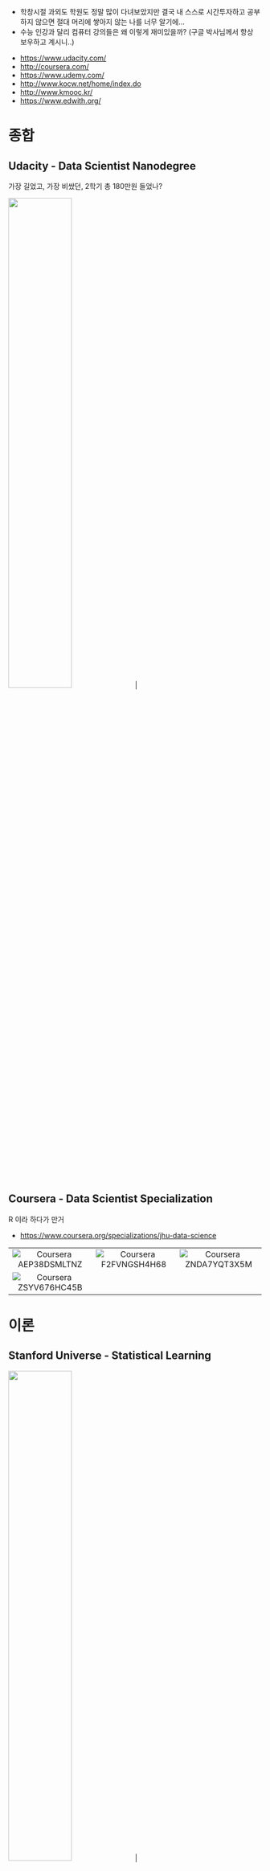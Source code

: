 

* 학창시절 과외도 학원도 정말 많이 다녀보았지만 결국 내 스스로 시간투자하고 공부하지 않으면 절대 머리에 쌓아지 않는 나를 너무 알기에...
* 수능 인강과 달리 컴퓨터 강의들은 왜 이렇게 재미있을까? (구글 박사님께서 항상 보우하고 계시니..)

<!--
그 이전도 해외 대학도 많이 있었지만 2010년 [KOCW](http://www.kocw.net/home/index.do)시범출시했을 때부터 국내껀 꾸준히 들었고 시간활용하고 싶었던 나한텐 너무 좋고 고마운 존재였다. 지금은 정말 많아졌고 국내 서적들도 너무 많아서 그저 행복할 뿐이지만.
-->

* https://www.udacity.com/
* http://coursera.com/
* https://www.udemy.com/
* http://www.kocw.net/home/index.do
* http://www.kmooc.kr/
* https://www.edwith.org/

<!-- 
대학교 전자공학 재학생이 이 언어 저 언어 공부하면서 matlab으로 시뮬레이션하고, C로 임베디드 포팅하다가 확률통계 쪽 라이브러리가 쉽고 빨리 잘 되어 있다고 하길래 접해본게 R, Python 독학이었다.

R은 뭐랄까..가장 먼저 해본거였고 C 하다가 해보니 간단하고 시각화도 재밌고 뭔가 변하는게 신기했는데 쉽게 까먹었다. 잘 안썼다는 얘기겠지? Python은 R에 비해 더 쉬웠고 잊어먹을 필요 없이 간단한 구조에.. 꼭 나중에제대로 공부해야지! 하면서 훑어보고 넘어갔던거 같다.

||||
|:---:|:---:|:---:|
||||
||||
||||
||||
||||
-->



# 종합

## Udacity - Data Scientist Nanodegree

가장 길었고, 가장 비쌌던, 2학기 총 180만원 들었나?

<img src="https://user-images.githubusercontent.com/8021479/113226677-b2294e80-92cb-11eb-9a2b-e76c7e29fd52.jpg" width="50%" height="50%">|




## Coursera - Data Scientist Specialization

R 이라 하다가 만거
* https://www.coursera.org/specializations/jhu-data-science

||||
|:---:|:---:|:---:|
|![Coursera AEP38DSMLTNZ](https://user-images.githubusercontent.com/8021479/113226477-4810a980-92cb-11eb-8feb-732b91c9d62e.jpg)|![Coursera F2FVNGSH4H68](https://user-images.githubusercontent.com/8021479/113226479-4941d680-92cb-11eb-9488-2637a7a46e59.jpg)|![Coursera ZNDA7YQT3X5M](https://user-images.githubusercontent.com/8021479/113226482-4941d680-92cb-11eb-865c-71e0fc8634ed.jpg)|
|![Coursera ZSYV676HC45B](https://user-images.githubusercontent.com/8021479/113226483-49da6d00-92cb-11eb-9720-a78ebdd287cd.jpg)|||


# 이론

## Stanford Universe - Statistical Learning

<img src="https://user-images.githubusercontent.com/8021479/113226673-b05f8b00-92cb-11eb-8f48-55f79ff38fc8.jpg" width="50%" height="50%">|

## Coursera - Mathmatics For Machine Learning Specialization

<img src="https://user-images.githubusercontent.com/8021479/113226594-89a15480-92cb-11eb-9564-d5bbd6bee6c9.jpg" width="50%" height="50%">|

||||
|:---:|:---:|:---:|
|![Coursera 7YHLN5C2Z8Y7](https://user-images.githubusercontent.com/8021479/113226544-6f677680-92cb-11eb-8835-9cb12dbb719e.jpg)|![Coursera TCEGYB8NYKBA](https://user-images.githubusercontent.com/8021479/113226545-7098a380-92cb-11eb-9f16-57786f0aa719.jpg)|![Coursera VY3MJDK3M5ZP](https://user-images.githubusercontent.com/8021479/113226547-71313a00-92cb-11eb-9d2e-c4d6cdc91154.jpg)|



## Coursera - Data Structures And Algorithms Specialization

<img src="https://user-images.githubusercontent.com/8021479/113226597-8b6b1800-92cb-11eb-8f40-2f59ec5b39b9.jpg" width="50%" height="50%">|

||||
|:---:|:---:|:---:|
|![Coursera 94DAYHUFRFJ5](https://user-images.githubusercontent.com/8021479/113226514-61195a80-92cb-11eb-91b6-3f0c79af2ecf.jpg)|![Coursera LS3YCKLKTNUU](https://user-images.githubusercontent.com/8021479/113226515-61b1f100-92cb-11eb-98f1-c3ad64eb8453.jpg)|![Coursera QCX5M9NXT3SX](https://user-images.githubusercontent.com/8021479/113226516-624a8780-92cb-11eb-9c07-e9d67ba07f4e.jpg)|
|![Coursera TKFKD7VD7QYB](https://user-images.githubusercontent.com/8021479/113226517-62e31e00-92cb-11eb-9b84-f6667f20ef81.jpg)|![Coursera ZBJCXDW5YKF9](https://user-images.githubusercontent.com/8021479/113226519-62e31e00-92cb-11eb-8f85-299828d53998.jpg)|![Coursera ZG8FCL4SWQNL](https://user-images.githubusercontent.com/8021479/113226520-637bb480-92cb-11eb-8fa4-bd94220e9aa8.jpg)|

# 언어 
## Coursera - Python For Everybody Specialization

너무 재밌게 했었던, 현재는 척 교수님이 인기가 많아져서 네이버 edwith로 번역되어 넘어와 있고 자격증도 준다고 함

<img src="https://user-images.githubusercontent.com/8021479/113226596-8ad28180-92cb-11eb-8553-17aa784dc7bb.jpg" width="50%" height="50%">|

||||
|:---:|:---:|:---:|
|![Coursera B6XG4AHWYQUR](https://user-images.githubusercontent.com/8021479/113226563-7c846580-92cb-11eb-8d0f-0f311d534fc8.jpg)|![Coursera B6XG4AHWYQUR](https://user-images.githubusercontent.com/8021479/113226563-7c846580-92cb-11eb-8d0f-0f311d534fc8.jpg)|![Coursera CBJUQ93DR7CZ](https://user-images.githubusercontent.com/8021479/113226565-7db59280-92cb-11eb-83bb-173a6ca4cfce.jpg)|
|![Coursera NA54M489KAAG](https://user-images.githubusercontent.com/8021479/113226568-7db59280-92cb-11eb-902f-d696f4ec3f4e.jpg)|![Coursera P9ZU7BAGU2UR](https://user-images.githubusercontent.com/8021479/113226569-7e4e2900-92cb-11eb-8bde-4b74cf57bdbf.jpg)|![Coursera VNTDCG84HUEK](https://user-images.githubusercontent.com/8021479/113226570-7ee6bf80-92cb-11eb-9c13-8cfc82594ea6.jpg)|


# 오프라인 강의
## 컴퓨터 과학

대전 카이스트 옆 KISTI에서 진행한 슈퍼컴퓨터 활용과정

||||
|:---:|:---:|:---:|
|![5호기 슈퍼컴퓨터 활용](https://user-images.githubusercontent.com/8021479/113226616-99b93400-92cb-11eb-867f-1ac4b28ab6fd.jpg)|![0321-0321-MPI 프로그래밍(고급)](https://user-images.githubusercontent.com/8021479/113226618-9a51ca80-92cb-11eb-933a-e80758a083e1.jpg)|![0322-0322-하이브리드 프로그래밍](https://user-images.githubusercontent.com/8021479/113226619-9aea6100-92cb-11eb-8a93-5078d96931ff.jpg)|
|![0401-파이썬](https://user-images.githubusercontent.com/8021479/113226621-9b82f780-92cb-11eb-9e51-1a6097aff1f3.jpg)|![0402-0403-성능최적화 벡터화](https://user-images.githubusercontent.com/8021479/113226622-9b82f780-92cb-11eb-9f82-226195b4b8ef.jpg)|![0404-수치해석라이브러리](https://user-images.githubusercontent.com/8021479/113226623-9c1b8e00-92cb-11eb-8a02-03c75aabb521.jpg)|
|![Fortran](https://user-images.githubusercontent.com/8021479/113226625-9cb42480-92cb-11eb-9852-2dc9275bf26c.jpg)|![리눅스 (Linux)](https://user-images.githubusercontent.com/8021479/113226626-9cb42480-92cb-11eb-98ef-21eed1b65e58.jpg)|![MPI 프로그래밍(초급)](https://user-images.githubusercontent.com/8021479/113226628-9d4cbb00-92cb-11eb-96da-5cca5ed74f4e.jpg)|
|![OpenMP 프로그래밍(초급)](https://user-images.githubusercontent.com/8021479/113226630-9de55180-92cb-11eb-9402-881d22224066.jpg)|![병렬 프로그래밍(Parallel Programming)](https://user-images.githubusercontent.com/8021479/113226631-9de55180-92cb-11eb-909d-a8a4ae653038.jpg)|![시스템운영 (System Operation)](https://user-images.githubusercontent.com/8021479/113226632-9e7de800-92cb-11eb-93b1-d117436718f7.jpg)|
||||



